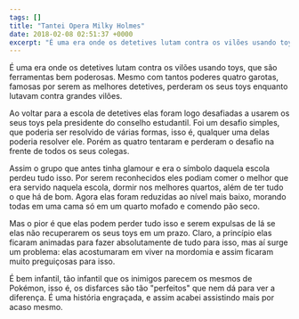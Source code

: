 ```yaml
---
tags: []
title: "Tantei Opera Milky Holmes"
date: 2018-02-08 02:51:37 +0000
excerpt: "É uma era onde os detetives lutam contra os vilões usando toys, que são ferramentas bem poderosas. Mesmo com tantos poderes quatro garotas,..."
---
```


É uma era onde os detetives lutam contra os vilões usando toys, que são ferramentas bem poderosas. Mesmo com tantos poderes quatro garotas, famosas por serem as melhores detetives, perderam os seus toys enquanto lutavam contra grandes vilões.

Ao voltar para a escola de detetives elas foram logo desafiadas a usarem os seus toys pela presidente do conselho estudantil. Foi um desafio simples, que poderia ser resolvido de várias formas, isso é, qualquer uma delas poderia resolver ele. Porém as quatro tentaram e perderam o desafio na frente de todos os seus colegas.

Assim o grupo que antes tinha glamour e era o símbolo daquela escola perdeu tudo isso. Por serem reconhecidos eles podiam comer o melhor que era servido naquela escola, dormir nos melhores quartos, além de ter tudo o que há de bom. Agora elas foram reduzidas ao nível mais baixo, morando todas em uma cama só em um quarto mofado e comendo pão seco.

Mas o pior é que elas podem perder tudo isso e serem expulsas de lá se elas não recuperarem os seus toys em um prazo. Claro, a princípio elas ficaram animadas para fazer absolutamente de tudo para isso, mas aí surge um problema: elas acostumaram em viver na mordomia e assim ficaram muito preguiçosas para isso.

É bem infantil, tão infantil que os inimigos parecem os mesmos de Pokémon, isso é, os disfarces são tão "perfeitos" que nem dá para ver a diferença. É uma história engraçada, e assim acabei assistindo mais por acaso mesmo.